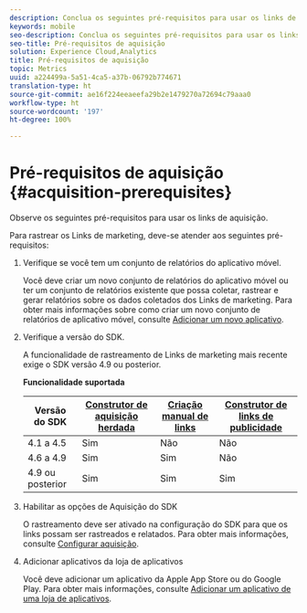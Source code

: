 ```yaml
---
description: Conclua os seguintes pré-requisitos para usar os links de aquisição.
keywords: mobile
seo-description: Conclua os seguintes pré-requisitos para usar os links de aquisição.
seo-title: Pré-requisitos de aquisição
solution: Experience Cloud,Analytics
title: Pré-requisitos de aquisição
topic: Metrics
uuid: a224499a-5a51-4ca5-a37b-06792b774671
translation-type: ht
source-git-commit: ae16f224eeaeefa29b2e1479270a72694c79aaa0
workflow-type: ht
source-wordcount: '197'
ht-degree: 100%

---
```



# Pré-requisitos de aquisição {#acquisition-prerequisites}

Observe os seguintes pré-requisitos para usar os links de aquisição.

Para rastrear os Links de marketing, deve-se atender aos seguintes pré-requisitos:

1. Verifique se você tem um conjunto de relatórios do aplicativo móvel.

   Você deve criar um novo conjunto de relatórios do aplicativo móvel ou ter um conjunto de relatórios existente que possa coletar, rastrear e gerar relatórios sobre os dados coletados dos Links de marketing. Para obter mais informações sobre como criar um novo conjunto de relatórios de aplicativo móvel, consulte [Adicionar um novo aplicativo](/help/using/manage-apps/t-new-app.md).

1. Verifique a versão do SDK.

   A funcionalidade de rastreamento de Links de marketing mais recente exige o SDK versão 4.9 ou posterior.

   **Funcionalidade suportada**

   | Versão do SDK | [Construtor de aquisição herdada](/help/using/acquisition-main/c-marketing-links-builder/t-create-edit-adobe-links/c-use-legacy-acquisition-links/c-use-legacy-acquisition-links.md) | [Criação manual de links](/help/using/acquisition-main/c-marketing-links-builder/acquisition-link-manual.md) | [Construtor de links de publicidade](/help/using/acquisition-main/c-marketing-links-builder/c-marketing-links-builder.md) |
   |--- |--- |--- |--- |
   | 4.1 a 4.5 | Sim | Não | Não |
   | 4.6 a 4.9 | Sim | Sim | Não |
   | 4.9 ou posterior | Sim | Sim | Sim |

1. Habilitar as opções de Aquisição do SDK

   O rastreamento deve ser ativado na configuração do SDK para que os links possam ser rastreados e relatados. Para obter mais informações, consulte [Configurar aquisição](/help/using/acquisition-main/t-enable-acquisition.md).

1. Adicionar aplicativos da loja de aplicativos

   Você deve adicionar um aplicativo da Apple App Store ou do Google Play. Para obter mais informações, consulte [Adicionar um aplicativo de uma loja de aplicativos](/help/using/manage-apps/c-app-store/t-app-store-app.md).
